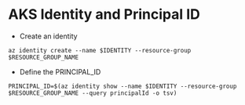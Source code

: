 # AKS Identity and Principal ID

- Create an identity 
```
az identity create --name $IDENTITY --resource-group $RESOURCE_GROUP_NAME
```

- Define the PRINCIPAL_ID
```
PRINCIPAL_ID=$(az identity show --name $IDENTITY --resource-group $RESOURCE_GROUP_NAME --query principalId -o tsv)
```